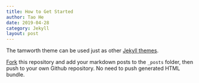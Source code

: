 ```yaml
---
title: How to Get Started
author: Tao He
date: 2019-04-28
category: Jekyll
layout: post
---
```


The tamworth theme can be used just as other [Jekyll themes][1].

[Fork][2] this repository and add your markdown posts to the `_posts` folder, then
push to your own Github repository. No need to push generated HTML bundle.

[1]: https://pages.github.com/themes
[2]: https://github.com/sighingnow/tamworth/fork